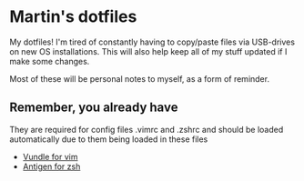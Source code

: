 # Martin's dotfiles
My dotfiles! I'm tired of constantly having to copy/paste files via
USB-drives on new OS installations. This will also help keep all of my
stuff updated if I make some changes.

Most of these will be personal notes to myself, as a form of reminder.

## Remember, you already have
They are required for config files .vimrc and .zshrc and should be
loaded automatically due to them being loaded in these files
  - [Vundle for vim](https://github.com/gmarik/vundle)
  - [Antigen for zsh](https://github.com/zsh-users/antigen)
